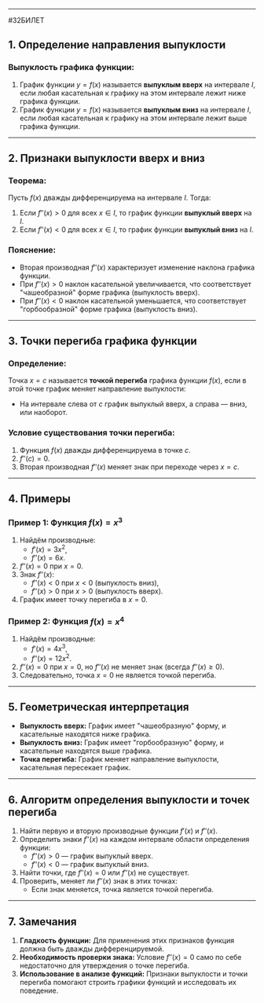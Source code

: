 
---
#32БИЛЕТ
## 1. Определение направления выпуклости

### Выпуклость графика функции:
1. График функции $y = f(x)$ называется **выпуклым вверх** на интервале $I$, если любая касательная к графику на этом интервале лежит ниже графика функции.
2. График функции $y = f(x)$ называется **выпуклым вниз** на интервале $I$, если любая касательная к графику на этом интервале лежит выше графика функции.

---

## 2. Признаки выпуклости вверх и вниз

### Теорема:
Пусть $f(x)$ дважды дифференцируема на интервале $I$. Тогда:

1. Если $f''(x) > 0$ для всех $x \in I$, то график функции **выпуклый вверх** на $I$.
2. Если $f''(x) < 0$ для всех $x \in I$, то график функции **выпуклый вниз** на $I$.

### Пояснение:
- Вторая производная $f''(x)$ характеризует изменение наклона графика функции.
- При $f''(x) > 0$ наклон касательной увеличивается, что соответствует "чашеобразной" форме графика (выпуклость вверх).
- При $f''(x) < 0$ наклон касательной уменьшается, что соответствует "горбообразной" форме графика (выпуклость вниз).

---

## 3. Точки перегиба графика функции

### Определение:
Точка $x = c$ называется **точкой перегиба** графика функции $f(x)$, если в этой точке график меняет направление выпуклости:
- На интервале слева от $c$ график выпуклый вверх, а справа — вниз, или наоборот.

### Условие существования точки перегиба:
1. Функция $f(x)$ дважды дифференцируема в точке $c$.
2. $f''(c) = 0$.
3. Вторая производная $f''(x)$ меняет знак при переходе через $x = c$.

---

## 4. Примеры

### Пример 1: Функция $f(x) = x^3$
1. Найдём производные:
   - $f'(x) = 3x^2$,
   - $f''(x) = 6x$.
2. $f''(x) = 0$ при $x = 0$.
3. Знак $f''(x)$:
   - $f''(x) < 0$ при $x < 0$ (выпуклость вниз),
   - $f''(x) > 0$ при $x > 0$ (выпуклость вверх).
4. График имеет точку перегиба в $x = 0$.

### Пример 2: Функция $f(x) = x^4$
1. Найдём производные:
   - $f'(x) = 4x^3$,
   - $f''(x) = 12x^2$.
2. $f''(x) = 0$ при $x = 0$, но $f''(x)$ не меняет знак (всегда $f''(x) \geq 0$).
3. Следовательно, точка $x = 0$ не является точкой перегиба.

---

## 5. Геометрическая интерпретация

- **Выпуклость вверх:** График имеет "чашеобразную" форму, и касательные находятся ниже графика.
- **Выпуклость вниз:** График имеет "горбообразную" форму, и касательные находятся выше графика.
- **Точка перегиба:** График меняет направление выпуклости, касательная пересекает график.

---

## 6. Алгоритм определения выпуклости и точек перегиба

1. Найти первую и вторую производные функции $f'(x)$ и $f''(x)$.
2. Определить знаки $f''(x)$ на каждом интервале области определения функции:
   - $f''(x) > 0$ — график выпуклый вверх.
   - $f''(x) < 0$ — график выпуклый вниз.
3. Найти точки, где $f''(x) = 0$ или $f''(x)$ не существует.
4. Проверить, меняет ли $f''(x)$ знак в этих точках:
   - Если знак меняется, точка является точкой перегиба.

---

## 7. Замечания

1. **Гладкость функции:** Для применения этих признаков функция должна быть дважды дифференцируемой.
2. **Необходимость проверки знака:** Условие $f''(x) = 0$ само по себе недостаточно для утверждения о точке перегиба.
3. **Использование в анализе функций:** Признаки выпуклости и точки перегиба помогают строить графики функций и исследовать их поведение.

